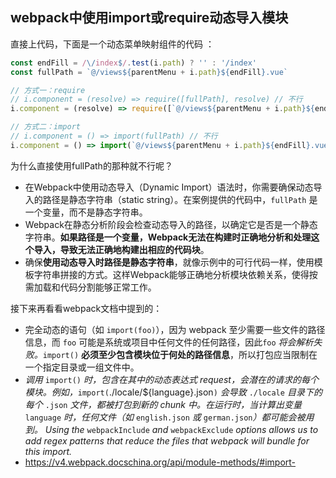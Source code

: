 ## webpack中使用import或require动态导入模块

直接上代码，下面是一个动态菜单映射组件的代码	：

```js
const endFill = /\/index$/.test(i.path) ? '' : '/index'
const fullPath = `@/views${parentMenu + i.path}${endFill}.vue`

// 方式一：require
// i.component = (resolve) => require([fullPath], resolve) // 不行
i.component = (resolve) => require([`@/views${parentMenu + i.path}${endFill}.vue`], resolve) // 可行

// 方式二：import
// i.component = () => import(fullPath) // 不行
i.component = () => import(`@/views${parentMenu + i.path}${endFill}.vue`) // 可行
```

为什么直接使用fullPath的那种就不行呢？

- 在Webpack中使用动态导入（Dynamic Import）语法时，你需要确保动态导入的路径是静态字符串（static string）。在案例提供的代码中，`fullPath` 是一个变量，而不是静态字符串。
- Webpack在静态分析阶段会检查动态导入的路径，以确定它是否是一个静态字符串。**如果路径是一个变量，Webpack无法在构建时正确地分析和处理这个导入，导致无法正确地构建出相应的代码块**。
- 确保**使用动态导入时路径是静态字符串**，就像示例中的可行代码一样，使用模板字符串拼接的方式。这样Webpack能够正确地分析模块依赖关系，使得按需加载和代码分割能够正常工作。

接下来再看看webpack文档中提到的：

- 完全动态的语句（如 `import(foo)`），因为 webpack 至少需要一些文件的路径信息，而 `foo` 可能是系统或项目中任何文件的任何路径，因此`foo` *将会解析失败。*`import()` **必须至少包含模块位于何处的路径信息**，所以打包应当限制在一个指定目录或一组文件中。
- *调用* `import()` *时，包含在其中的动态表达式 request，会潜在的请求的每个模块。例如，*`import(`./locale/${language}.json`)` *会导致* `./locale` *目录下的每个* `.json` *文件，都被打包到新的 chunk 中。在运行时，当计算出变量* `language` *时，任何文件（如* `english.json` *或* `german.json`*）都可能会被用到。 Using the* `webpackInclude` *and* `webpackExclude` *options allows us to add regex patterns that reduce the files that webpack will bundle for this import.*
- https://v4.webpack.docschina.org/api/module-methods/#import-

